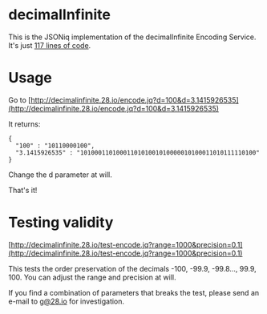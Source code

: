 # decimalInfinite
This is the JSONiq implementation of the decimalInfinite Encoding Service. It's just [117 lines of code](https://github.com/ghislainfourny/decimalInfinite/blob/master/queries/modules/io/28/modules/decimals.jq).

# Usage

Go to [http://decimalinfinite.28.io/encode.jq?d=100&d=3.1415926535](http://decimalinfinite.28.io/encode.jq?d=100&d=3.1415926535)

It returns:

    {
      "100" : "10110000100", 
      "3.1415926535" : "1010001101000110101001010000010100011010111110100"
    }
    
Change the d parameter at will.

That's it!

# Testing validity

[http://decimalinfinite.28.io/test-encode.jq?range=1000&precision=0.1](http://decimalinfinite.28.io/test-encode.jq?range=1000&precision=0.1)

This tests the order preservation of the decimals -100, -99.9, -99.8..., 99.9, 100. You can adjust the range and precision at will.

If you find a combination of parameters that breaks the test, please send an e-mail to g@28.io for investigation. 

